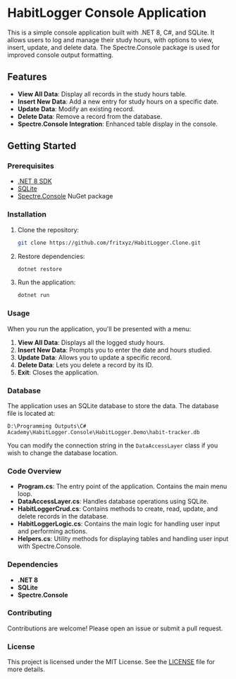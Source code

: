 # HabitLogger Console Application

This is a simple console application built with .NET 8, C#, and SQLite. It allows users to log and manage their study hours, with options to view, insert, update, and delete data. The Spectre.Console package is used for improved console output formatting.

## Features

- **View All Data**: Display all records in the study hours table.
- **Insert New Data**: Add a new entry for study hours on a specific date.
- **Update Data**: Modify an existing record.
- **Delete Data**: Remove a record from the database.
- **Spectre.Console Integration**: Enhanced table display in the console.

## Getting Started

### Prerequisites

- [.NET 8 SDK](https://dotnet.microsoft.com/download/dotnet/8.0)
- [SQLite](https://www.sqlite.org/index.html)
- [Spectre.Console](https://spectreconsole.net/) NuGet package

### Installation

1. Clone the repository:

   ```bash
   git clone https://github.com/fritxyz/HabitLogger.Clone.git
   ```

2. Restore dependencies:

   ```bash
   dotnet restore
   ```

3. Run the application:

   ```bash
   dotnet run
   ```

### Usage

When you run the application, you'll be presented with a menu:

1. **View All Data**: Displays all the logged study hours.
2. **Insert New Data**: Prompts you to enter the date and hours studied.
3. **Update Data**: Allows you to update a specific record.
4. **Delete Data**: Lets you delete a record by its ID.
5. **Exit**: Closes the application.

### Database

The application uses an SQLite database to store the data. The database file is located at:

```plaintext
D:\Programming Outputs\C# Academy\HabitLogger.Console\HabitLogger.Demo\habit-tracker.db
```

You can modify the connection string in the `DataAccessLayer` class if you wish to change the database location.

### Code Overview

- **Program.cs**: The entry point of the application. Contains the main menu loop.
- **DataAccessLayer.cs**: Handles database operations using SQLite.
- **HabitLoggerCrud.cs**: Contains methods to create, read, update, and delete records in the database.
- **HabitLoggerLogic.cs**: Contains the main logic for handling user input and performing actions.
- **Helpers.cs**: Utility methods for displaying tables and handling user input with Spectre.Console.

### Dependencies

- **.NET 8**
- **SQLite**
- **Spectre.Console**

### Contributing

Contributions are welcome! Please open an issue or submit a pull request.

### License

This project is licensed under the MIT License. See the [LICENSE](LICENSE) file for more details.
